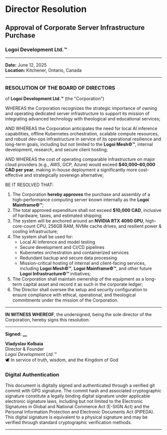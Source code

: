 # Director Resolution  
## Approval of Corporate Server Infrastructure Purchase  
### Logoi Development Ltd.™

---

**Date:** June 12, 2025  
**Location:** Kitchener, Ontario, Canada  

---

### RESOLUTION OF THE BOARD OF DIRECTORS  
of **Logoi Development Ltd.™** (the "Corporation")

WHEREAS the Corporation recognizes the strategic importance of owning and operating dedicated server infrastructure to support its mission of integrating advanced technology with theological and educational services;

AND WHEREAS the Corporation anticipates the need for local AI inference capabilities, offline Kubernetes orchestration, scalable compute resources, and robust dev-ops infrastructure in service of its operational resilience and long-term goals, including but not limited to the **Logoi Mesh©™**, internal development, research, and secure client hosting;

AND WHEREAS the cost of operating comparable infrastructure on major cloud providers (e.g., AWS, GCP, Azure) would exceed **$40,000–60,000 CAD per year**, making in-house deployment a significantly more cost-effective and strategically sovereign alternative;

BE IT RESOLVED THAT:

1. The Corporation **hereby approves** the purchase and assembly of a high-performance computing server known internally as the **Logoi Mainframe©™**;
2. The total approved expenditure shall not exceed **$10,000 CAD**, inclusive of hardware, taxes, and estimated shipping;
3. The system will be anchored around an **NVIDIA RTX 4090 GPU**, high-core-count CPU, 256GB RAM, NVMe cache drives, and resilient power & cooling infrastructure;
4. The system shall be used for:
   - Local AI inference and model testing
   - Secure development and CI/CD pipelines
   - Kubernetes orchestration and containerized services
   - Redundant backup and secure data processing
   - Mission-critical hosting of internal and client-facing services, including **Logoi Mesh©™**, **Logoi Mainframe©™**, and other future **Logoi Infrastructure©™** initiatives;
5. The Corporation shall maintain ownership of the equipment as a long-term capital asset and record it as such in the corporate ledger;
6. The Director shall oversee the setup and security configuration to ensure compliance with ethical, operational, and theological commitments under the mission of the Corporation.

---

**IN WITNESS WHEREOF**, the undersigned, being the sole director of the Corporation, hereby signs this resolution.

---

**Signed:** **[__](#digital-authentication)**

**Vladyslav Kolbaia**  
Director & Founder  
_Logoi Development Ltd.™_  
🕊️ In service of truth, wisdom, and the Kingdom of God

### Digital Authentication
This document is digitally signed and authenticated through a verified git commit with GPG signature. The commit hash and associated cryptographic signature constitute a legally binding digital signature under applicable electronic signature laws, including but not limited to the Electronic Signatures in Global and National Commerce Act (E-SIGN Act) and the Personal Information Protection and Electronic Documents Act (PIPEDA). This digital signature is equivalent to a physical signature and may be verified through standard cryptographic verification methods.

---